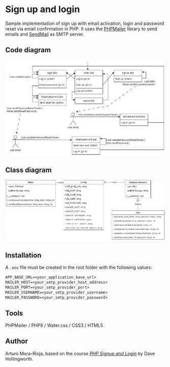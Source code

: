 # Sign up and login
Sample implementation of sign up with email activation, login and password reset via email confirmation in PHP.
It uses the [PHPMailer](https://github.com/PHPMailer/PHPMailer) library to send emails and [SendMail](https://www.mailersend.com/) as SMTP server.

## Code diagram
![Code diagram](docs/code_diagram.png)

## Class diagram
![Class diagram](docs/class_diagram.png)

## Installation
A `.env` file must be created in the root folder with the following values:
```
APP_BASE_URL=<your_application_base_url>
MAILER_HOST=<your_smtp_provider_host_address>
MAILER_PORT=<your_smtp_provider_port>
MAILER_USERNAME=<your_smtp_provider_username>
MAILER_PASSWORD=<your_smtp_provider_password>
```

## Tools
PHPMailer / PHP8 / Water.css / CSS3 / HTML5

## Author
Arturo Mora-Rioja, based on the course <em>[PHP Signup and Login](https://www.youtube.com/playlist?list=PLFbnPuoQkKsecy8YatFtdcQ2epiakgbrd)</em> by Dave Hollingworth.